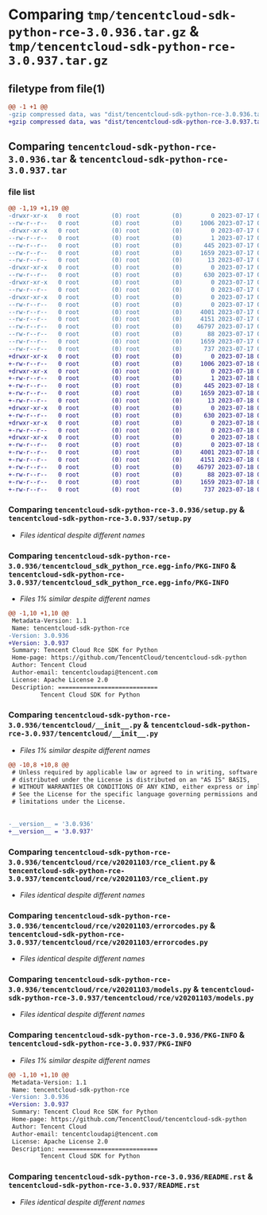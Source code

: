 # Comparing `tmp/tencentcloud-sdk-python-rce-3.0.936.tar.gz` & `tmp/tencentcloud-sdk-python-rce-3.0.937.tar.gz`

## filetype from file(1)

```diff
@@ -1 +1 @@
-gzip compressed data, was "dist/tencentcloud-sdk-python-rce-3.0.936.tar", last modified: Mon Jul 17 00:33:00 2023, max compression
+gzip compressed data, was "dist/tencentcloud-sdk-python-rce-3.0.937.tar", last modified: Tue Jul 18 00:29:03 2023, max compression
```

## Comparing `tencentcloud-sdk-python-rce-3.0.936.tar` & `tencentcloud-sdk-python-rce-3.0.937.tar`

### file list

```diff
@@ -1,19 +1,19 @@
-drwxr-xr-x   0 root         (0) root         (0)        0 2023-07-17 00:33:00.000000 tencentcloud-sdk-python-rce-3.0.936/
--rw-r--r--   0 root         (0) root         (0)     1006 2023-07-17 00:33:00.000000 tencentcloud-sdk-python-rce-3.0.936/setup.py
-drwxr-xr-x   0 root         (0) root         (0)        0 2023-07-17 00:33:00.000000 tencentcloud-sdk-python-rce-3.0.936/tencentcloud_sdk_python_rce.egg-info/
--rw-r--r--   0 root         (0) root         (0)        1 2023-07-17 00:33:00.000000 tencentcloud-sdk-python-rce-3.0.936/tencentcloud_sdk_python_rce.egg-info/dependency_links.txt
--rw-r--r--   0 root         (0) root         (0)      445 2023-07-17 00:33:00.000000 tencentcloud-sdk-python-rce-3.0.936/tencentcloud_sdk_python_rce.egg-info/SOURCES.txt
--rw-r--r--   0 root         (0) root         (0)     1659 2023-07-17 00:33:00.000000 tencentcloud-sdk-python-rce-3.0.936/tencentcloud_sdk_python_rce.egg-info/PKG-INFO
--rw-r--r--   0 root         (0) root         (0)       13 2023-07-17 00:33:00.000000 tencentcloud-sdk-python-rce-3.0.936/tencentcloud_sdk_python_rce.egg-info/top_level.txt
-drwxr-xr-x   0 root         (0) root         (0)        0 2023-07-17 00:33:00.000000 tencentcloud-sdk-python-rce-3.0.936/tencentcloud/
--rw-r--r--   0 root         (0) root         (0)      630 2023-07-17 00:33:00.000000 tencentcloud-sdk-python-rce-3.0.936/tencentcloud/__init__.py
-drwxr-xr-x   0 root         (0) root         (0)        0 2023-07-17 00:33:00.000000 tencentcloud-sdk-python-rce-3.0.936/tencentcloud/rce/
--rw-r--r--   0 root         (0) root         (0)        0 2023-07-17 00:33:00.000000 tencentcloud-sdk-python-rce-3.0.936/tencentcloud/rce/__init__.py
-drwxr-xr-x   0 root         (0) root         (0)        0 2023-07-17 00:33:00.000000 tencentcloud-sdk-python-rce-3.0.936/tencentcloud/rce/v20201103/
--rw-r--r--   0 root         (0) root         (0)        0 2023-07-17 00:33:00.000000 tencentcloud-sdk-python-rce-3.0.936/tencentcloud/rce/v20201103/__init__.py
--rw-r--r--   0 root         (0) root         (0)     4001 2023-07-17 00:33:00.000000 tencentcloud-sdk-python-rce-3.0.936/tencentcloud/rce/v20201103/rce_client.py
--rw-r--r--   0 root         (0) root         (0)     4151 2023-07-17 00:33:00.000000 tencentcloud-sdk-python-rce-3.0.936/tencentcloud/rce/v20201103/errorcodes.py
--rw-r--r--   0 root         (0) root         (0)    46797 2023-07-17 00:33:00.000000 tencentcloud-sdk-python-rce-3.0.936/tencentcloud/rce/v20201103/models.py
--rw-r--r--   0 root         (0) root         (0)       88 2023-07-17 00:33:00.000000 tencentcloud-sdk-python-rce-3.0.936/setup.cfg
--rw-r--r--   0 root         (0) root         (0)     1659 2023-07-17 00:33:00.000000 tencentcloud-sdk-python-rce-3.0.936/PKG-INFO
--rw-r--r--   0 root         (0) root         (0)      737 2023-07-17 00:33:00.000000 tencentcloud-sdk-python-rce-3.0.936/README.rst
+drwxr-xr-x   0 root         (0) root         (0)        0 2023-07-18 00:29:03.000000 tencentcloud-sdk-python-rce-3.0.937/
+-rw-r--r--   0 root         (0) root         (0)     1006 2023-07-18 00:29:03.000000 tencentcloud-sdk-python-rce-3.0.937/setup.py
+drwxr-xr-x   0 root         (0) root         (0)        0 2023-07-18 00:29:03.000000 tencentcloud-sdk-python-rce-3.0.937/tencentcloud_sdk_python_rce.egg-info/
+-rw-r--r--   0 root         (0) root         (0)        1 2023-07-18 00:29:03.000000 tencentcloud-sdk-python-rce-3.0.937/tencentcloud_sdk_python_rce.egg-info/dependency_links.txt
+-rw-r--r--   0 root         (0) root         (0)      445 2023-07-18 00:29:03.000000 tencentcloud-sdk-python-rce-3.0.937/tencentcloud_sdk_python_rce.egg-info/SOURCES.txt
+-rw-r--r--   0 root         (0) root         (0)     1659 2023-07-18 00:29:03.000000 tencentcloud-sdk-python-rce-3.0.937/tencentcloud_sdk_python_rce.egg-info/PKG-INFO
+-rw-r--r--   0 root         (0) root         (0)       13 2023-07-18 00:29:03.000000 tencentcloud-sdk-python-rce-3.0.937/tencentcloud_sdk_python_rce.egg-info/top_level.txt
+drwxr-xr-x   0 root         (0) root         (0)        0 2023-07-18 00:29:03.000000 tencentcloud-sdk-python-rce-3.0.937/tencentcloud/
+-rw-r--r--   0 root         (0) root         (0)      630 2023-07-18 00:29:03.000000 tencentcloud-sdk-python-rce-3.0.937/tencentcloud/__init__.py
+drwxr-xr-x   0 root         (0) root         (0)        0 2023-07-18 00:29:03.000000 tencentcloud-sdk-python-rce-3.0.937/tencentcloud/rce/
+-rw-r--r--   0 root         (0) root         (0)        0 2023-07-18 00:29:03.000000 tencentcloud-sdk-python-rce-3.0.937/tencentcloud/rce/__init__.py
+drwxr-xr-x   0 root         (0) root         (0)        0 2023-07-18 00:29:03.000000 tencentcloud-sdk-python-rce-3.0.937/tencentcloud/rce/v20201103/
+-rw-r--r--   0 root         (0) root         (0)        0 2023-07-18 00:29:03.000000 tencentcloud-sdk-python-rce-3.0.937/tencentcloud/rce/v20201103/__init__.py
+-rw-r--r--   0 root         (0) root         (0)     4001 2023-07-18 00:29:03.000000 tencentcloud-sdk-python-rce-3.0.937/tencentcloud/rce/v20201103/rce_client.py
+-rw-r--r--   0 root         (0) root         (0)     4151 2023-07-18 00:29:03.000000 tencentcloud-sdk-python-rce-3.0.937/tencentcloud/rce/v20201103/errorcodes.py
+-rw-r--r--   0 root         (0) root         (0)    46797 2023-07-18 00:29:03.000000 tencentcloud-sdk-python-rce-3.0.937/tencentcloud/rce/v20201103/models.py
+-rw-r--r--   0 root         (0) root         (0)       88 2023-07-18 00:29:03.000000 tencentcloud-sdk-python-rce-3.0.937/setup.cfg
+-rw-r--r--   0 root         (0) root         (0)     1659 2023-07-18 00:29:03.000000 tencentcloud-sdk-python-rce-3.0.937/PKG-INFO
+-rw-r--r--   0 root         (0) root         (0)      737 2023-07-18 00:29:03.000000 tencentcloud-sdk-python-rce-3.0.937/README.rst
```

### Comparing `tencentcloud-sdk-python-rce-3.0.936/setup.py` & `tencentcloud-sdk-python-rce-3.0.937/setup.py`

 * *Files identical despite different names*

### Comparing `tencentcloud-sdk-python-rce-3.0.936/tencentcloud_sdk_python_rce.egg-info/PKG-INFO` & `tencentcloud-sdk-python-rce-3.0.937/tencentcloud_sdk_python_rce.egg-info/PKG-INFO`

 * *Files 1% similar despite different names*

```diff
@@ -1,10 +1,10 @@
 Metadata-Version: 1.1
 Name: tencentcloud-sdk-python-rce
-Version: 3.0.936
+Version: 3.0.937
 Summary: Tencent Cloud Rce SDK for Python
 Home-page: https://github.com/TencentCloud/tencentcloud-sdk-python
 Author: Tencent Cloud
 Author-email: tencentcloudapi@tencent.com
 License: Apache License 2.0
 Description: ============================
         Tencent Cloud SDK for Python
```

### Comparing `tencentcloud-sdk-python-rce-3.0.936/tencentcloud/__init__.py` & `tencentcloud-sdk-python-rce-3.0.937/tencentcloud/__init__.py`

 * *Files 1% similar despite different names*

```diff
@@ -10,8 +10,8 @@
 # Unless required by applicable law or agreed to in writing, software
 # distributed under the License is distributed on an "AS IS" BASIS,
 # WITHOUT WARRANTIES OR CONDITIONS OF ANY KIND, either express or implied.
 # See the License for the specific language governing permissions and
 # limitations under the License.
 
 
-__version__ = '3.0.936'
+__version__ = '3.0.937'
```

### Comparing `tencentcloud-sdk-python-rce-3.0.936/tencentcloud/rce/v20201103/rce_client.py` & `tencentcloud-sdk-python-rce-3.0.937/tencentcloud/rce/v20201103/rce_client.py`

 * *Files identical despite different names*

### Comparing `tencentcloud-sdk-python-rce-3.0.936/tencentcloud/rce/v20201103/errorcodes.py` & `tencentcloud-sdk-python-rce-3.0.937/tencentcloud/rce/v20201103/errorcodes.py`

 * *Files identical despite different names*

### Comparing `tencentcloud-sdk-python-rce-3.0.936/tencentcloud/rce/v20201103/models.py` & `tencentcloud-sdk-python-rce-3.0.937/tencentcloud/rce/v20201103/models.py`

 * *Files identical despite different names*

### Comparing `tencentcloud-sdk-python-rce-3.0.936/PKG-INFO` & `tencentcloud-sdk-python-rce-3.0.937/PKG-INFO`

 * *Files 1% similar despite different names*

```diff
@@ -1,10 +1,10 @@
 Metadata-Version: 1.1
 Name: tencentcloud-sdk-python-rce
-Version: 3.0.936
+Version: 3.0.937
 Summary: Tencent Cloud Rce SDK for Python
 Home-page: https://github.com/TencentCloud/tencentcloud-sdk-python
 Author: Tencent Cloud
 Author-email: tencentcloudapi@tencent.com
 License: Apache License 2.0
 Description: ============================
         Tencent Cloud SDK for Python
```

### Comparing `tencentcloud-sdk-python-rce-3.0.936/README.rst` & `tencentcloud-sdk-python-rce-3.0.937/README.rst`

 * *Files identical despite different names*

